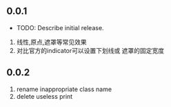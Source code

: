## 0.0.1

* TODO: Describe initial release.
1. 线性,原点,遮罩等常见效果
2. 对比官方的indicator可以设置下划线或 遮罩的固定宽度

## 0.0.2
1. rename inappropriate class name
2. delete useless print
